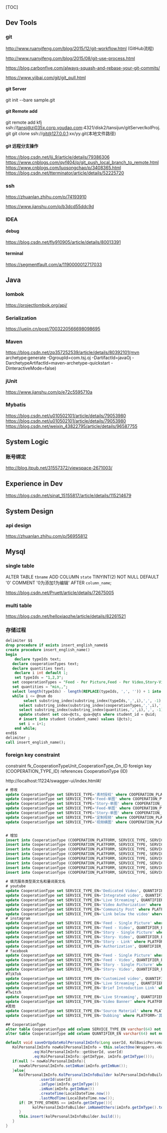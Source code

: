 [TOC]
## Dev Tools

### git
http://www.ruanyifeng.com/blog/2015/12/git-workflow.html (GitHub流程)

http://www.ruanyifeng.com/blog/2015/08/git-use-process.html

https://blog.carbonfive.com/always-squash-and-rebase-your-git-commits/

https://www.yiibai.com/git/git_pull.html

#### git Server
git init --bare sample.git

#### git Remote add
git remote add kfj ssh://tansj@zj035x.corp.youdao.com:4321/disk2/tansijun/gitServer/kolProj.git
git clone ssh://git@127.0.0.1:xx/yy.git(本地文件路径)

#### git 远程分支操作
https://blog.csdn.net/ljj_9/article/details/79386306
https://www.cnblogs.com/qyf404/p/git_push_local_branch_to_remote.html
https://www.cnblogs.com/luosongchao/p/3408365.html
https://blog.csdn.net/tterminator/article/details/52225720

### ssh
https://zhuanlan.zhihu.com/p/74193910

https://www.jianshu.com/p/b3dcd55ddc9d


### IDEA

#### debug
https://blog.csdn.net/fly910905/article/details/80013391

#### terminal
https://segmentfault.com/a/1190000012717033


## Java

### lombok
https://projectlombok.org/api/

### Serialization
https://juejin.cn/post/7003220566698098695

### Maven
https://blog.csdn.net/zp357252539/article/details/80392101(mvn archetype:generate -DgroupId=com.tsj.oj -DartifactId=javaOj -DarchetypeArtifactId=maven-archetype-quickstart -DinteractiveMode=false)

### jUnit
https://www.jianshu.com/p/e72c5595710a

### Mybatis
https://blog.csdn.net/u010502101/article/details/79053980
https://blog.csdn.net/u010502101/article/details/79053980
https://blog.csdn.net/weixin_43822795/article/details/96587755

## System Logic

### 账号绑定
http://blog.itpub.net/31557372/viewspace-2671003/


## Experience in Dev

https://blog.csdn.net/sinat_15155817/article/details/115214679


## System Design

### api design
https://zhuanlan.zhihu.com/p/56955812


## Mysql

### single table
ALTER TABLE `tbname`
	ADD COLUMN `state` TINYINT(2) NOT NULL DEFAULT '0' COMMENT '0为添加1为编辑' AFTER `column_name`;

https://blog.csdn.net/Pruett/article/details/72675005

### multi table
https://blog.csdn.net/helloxiaozhe/article/details/82261521

### 存储过程
```sql
delimiter $$
drop procedure if exists insert_english_name$$
create procedure insert_english_name()
begin 
	declare typeIds text;
   declare cooperationTypes text;
   declare quantities text;
	declare i int default 1;
	set typeIds = "1,2,3";
   set cooperationTypes = "Feed - Per Picture,Feed - Per Video,Story-Video/min";
   set quantities = "min,,";
   select length(typeIds) - length(REPLACE(typeIds, ',', '')) + 1 into @num;
   while i <= @num do
   		select substring_index(substring_index(typeIds,',',i),',', -1) into @uid;
      select substring_index(substring_index(cooperationTypes,',',i),',', -1) into @cts;
      select substring_index(substring_index(quantities,',',i),',', -1) into @qts;
      update student set coo=@cts, qua=@qts where student_id = @uid;
      # insert into student (student_name) values (@cts);
      set i = i+1;                        
	end while;
end$$
delimiter ;
call insert_english_name();
```

### foreign key constraint
constraint fk_CooperationTypeUnit_CooperationType_On_ID
        foreign key (COOPERATION_TYPE_ID) 
		references CooperationType (ID)


http://localhost:11224/swagger-ui/index.html#/








































```sql
# 修改
update CooperationType set SERVICE_TYPE='素材授权' where COOPERATION_PLATFORM='Youtube' and SERVICE_TYPE='授权';
update CooperationType set SERVICE_TYPE='Feed-单图' where COOPERATION_PLATFORM='Instagram' and SERVICE_TYPE='Feed-图片';
update CooperationType set SERVICE_TYPE='Story-单图' where COOPERATION_PLATFORM='Instagram' and SERVICE_TYPE='Story-图片';
update CooperationType set SERVICE_TYPE='Feed-单图' where COOPERATION_PLATFORM='Facebook' and SERVICE_TYPE='Feed-图片';
update CooperationType set SERVICE_TYPE='Story-单图' where COOPERATION_PLATFORM='Facebook' and SERVICE_TYPE='Story-图片';
update CooperationType set SERVICE_TYPE='定制视频' where COOPERATION_PLATFORM='TikTok' and SERVICE_TYPE='全片';
update CooperationType set SERVICE_TYPE='视频横图' where COOPERATION_PLATFORM='Twitch' and SERVICE_TYPE='Banner Sponsor';


# 增加
insert into CooperationType (COOPERATION_PLATFORM, SERVICE_TYPE, SERVICE_TYPE_EN, QUANTIFIER,  QUANTIFIER_EN) values ('Instagram', 'Feed-多图轮播', 'Feed - Multi-picture carousel', default, default);
insert into CooperationType (COOPERATION_PLATFORM, SERVICE_TYPE, SERVICE_TYPE_EN, QUANTIFIER,  QUANTIFIER_EN) values ('Instagram', 'Story-多图轮播', 'Story - Multi-picture carousel', default, default);
insert into CooperationType (COOPERATION_PLATFORM, SERVICE_TYPE, SERVICE_TYPE_EN, QUANTIFIER,  QUANTIFIER_EN) values ('Instagram', '首页-简介link', 'Front Page - Introduction Link', default, default);
insert into CooperationType (COOPERATION_PLATFORM, SERVICE_TYPE, SERVICE_TYPE_EN, QUANTIFIER,  QUANTIFIER_EN) values ('TikTok', '商城链接', 'Online Store link', default, default);
insert into CooperationType (COOPERATION_PLATFORM, SERVICE_TYPE, SERVICE_TYPE_EN, QUANTIFIER,  QUANTIFIER_EN) values ('TikTok', '转发IG Feed', 'Forward IG Feed', default, default);
insert into CooperationType (COOPERATION_PLATFORM, SERVICE_TYPE, SERVICE_TYPE_EN, QUANTIFIER,  QUANTIFIER_EN) values ('TikTok', '转发IG Story', 'Forward IG Story', default, default);
insert into CooperationType (COOPERATION_PLATFORM, SERVICE_TYPE, SERVICE_TYPE_EN, QUANTIFIER,  QUANTIFIER_EN) values ('TikTok', '品牌挑战赛', 'Brand Challenge', default, default);
insert into CooperationType (COOPERATION_PLATFORM, SERVICE_TYPE, SERVICE_TYPE_EN, QUANTIFIER,  QUANTIFIER_EN) values ('Twitch', '视频插片', 'Integrated video', '分', 'min');
 
# 填充服务类型英文名和量词英文名
# youtube
update CooperationType set SERVICE_TYPE_EN='Dedicated Video', QUANTIFIER_EN='min' where PLATFORM='Youtube' and SERVICE_TYPE='全片' and QUANTIFIER='分';
update CooperationType set SERVICE_TYPE_EN='Integrated video', QUANTIFIER_EN='min' where PLATFORM='Youtube' and SERVICE_TYPE='插片' and QUANTIFIER='秒';		# 单位改变 1
update CooperationType set SERVICE_TYPE_EN='Live Streaming', QUANTIFIER_EN='h' where PLATFORM='Youtube' and SERVICE_TYPE='直播' and QUANTIFIER='小时';
update CooperationType set SERVICE_TYPE_EN='Video Authorization' where PLATFORM='Youtube' and SERVICE_TYPE='素材授权' and QUANTIFIER='月'; 						# 单位取消
update CooperationType set SERVICE_TYPE_EN='Community Post' where PLATFORM='Youtube' and SERVICE_TYPE='社区Post' and QUANTIFIER='条'; 							# 单位取消
update CooperationType set SERVICE_TYPE_EN='Link below the video' where PLATFORM='Youtube' and SERVICE_TYPE='视频下方Link';
# instagram
update CooperationType set SERVICE_TYPE_EN='Feed - Single Picture' where PLATFORM='Instagram' and SERVICE_TYPE='Feed-单图' and QUANTIFIER='张'; 				# 单位取消
update CooperationType set SERVICE_TYPE_EN='Feed - Video', QUANTIFIER_EN='min' where PLATFORM='Instagram' and SERVICE_TYPE='Feed-视频' and QUANTIFIER='秒'; 	# 单位改变 2
update CooperationType set SERVICE_TYPE_EN='Story - Single Picture' where PLATFORM='Instagram' and SERVICE_TYPE='Story-单图' and QUANTIFIER='张'; # 单位取消
update CooperationType set SERVICE_TYPE_EN='Story- Video', QUANTIFIER_EN='min' where PLATFORM='Instagram' and SERVICE_TYPE='Story-视频' and QUANTIFIER='秒'; 	# 单位改变 3 
update CooperationType set SERVICE_TYPE_EN='Story - Link' where PLATFORM='Instagram' and SERVICE_TYPE='Story-链接插入';
update CooperationType set SERVICE_TYPE_EN='Authorization', QUANTIFIER_EN='month' where PLATFORM='Instagram' and SERVICE_TYPE='授权' and QUANTIFIER='月'; 		# 仅在原数据库
# facebook
update CooperationType set SERVICE_TYPE_EN='Feed - Single Picture' where PLATFORM='Facebook' and SERVICE_TYPE='Feed-单图' and QUANTIFIER='张'; 					# 单位取消
update CooperationType set SERVICE_TYPE_EN='Feed - Video', QUANTIFIER_EN='min' where PLATFORM='Facebook' and SERVICE_TYPE='Feed-视频' and QUANTIFIER='秒'; 		# 单位改变 4
update CooperationType set SERVICE_TYPE_EN='Story - Single Picture' where PLATFORM='Facebook' and SERVICE_TYPE='Story-单图' and QUANTIFIER='张'; 				# 单位取消  
update CooperationType set SERVICE_TYPE_EN='Story- Video', QUANTIFIER_EN='min' where PLATFORM='Facebook' and SERVICE_TYPE='Story-视频' and QUANTIFIER='秒'; 	# 单位改变 5 
#TikTok
update CooperationType set SERVICE_TYPE_EN='Customized video', QUANTIFIER_EN='min' where PLATFORM='TikTok' and SERVICE_TYPE='定制视频' and QUANTIFIER='秒'; 	# 单位改变 6 
update CooperationType set SERVICE_TYPE_EN='Live Streaming', QUANTIFIER_EN='h' where PLATFORM='TikTok' and SERVICE_TYPE='直播' and QUANTIFIER='分'; 			# 单位改变 7
update CooperationType set SERVICE_TYPE_EN='Brief Introduction Link' where PLATFORM='TikTok' and SERVICE_TYPE='简介link'; 										# 仅在原数据库
#Twitch
update CooperationType set SERVICE_TYPE_EN='Live Streaming', QUANTIFIER_EN='h' where PLATFORM='Twitch' and SERVICE_TYPE='直播' and QUANTIFIER='小时';
update CooperationType set SERVICE_TYPE_EN='Video Banner' where PLATFORM='Twitch' and SERVICE_TYPE='视频横图' and QUANTIFIER='月';								# 单位取消
#其他
update CooperationType set SERVICE_TYPE_EN='Source Material' where PLATFORM='其他' and SERVICE_TYPE='素材' and QUANTIFIER='条';								 	# 仅在原数据库
update CooperationType set SERVICE_TYPE_EN='Dubbing' where PLATFORM='其他' and SERVICE_TYPE='配音' and QUANTIFIER='条';           							# 仅在原数据库

## CooperationType
alter table CooperationType add column SERVICE_TYPE_EN varchar(64) not null default '' comment '服务类型英文名' after SERVICE_TYPE;
alter table CooperationType add column QUANTIFIER_EN varchar(64) not null default '' comment '量词英文名' after QUANTIFIER;
```

```java
default void saveOrUpdateKolPersonalImInfo(Long userId, KolBasicPersonalInfoAndGdprParam.ImInfo imInfo){
   KolPersonalImInfo nowKolPersonalImInfo = this.selectOne(Wrappers.<KolPersonalImInfo>lambdaQuery()
            .eq(KolPersonalImInfo::getUserId, userId)
            .eq(KolPersonalImInfo::getImType, imInfo.getImType()));
   if(null != nowKolPersonalImInfo){
      nowKolPersonalImInfo.setImNum(imInfo.getImNum());
   }else{
      KolPersonalImInfo.KolPersonalImInfoBuilder kolPersonalImInfoBuilder = KolPersonalImInfo.builder()
               .userId(userId)
               .imType(imInfo.getImType())
               .imNum(imInfo.getImNum())
               .createTime(LocalDateTime.now())
               .lastModTime(LocalDateTime.now());
      if( IM_TYPE_OTHERS == imInfo.getImType()){
            kolPersonalImInfoBuilder.imNameOthers(imInfo.getImType().toString());
      }
      this.insert(kolPersonalImInfoBuilder.build());
   }
}
```